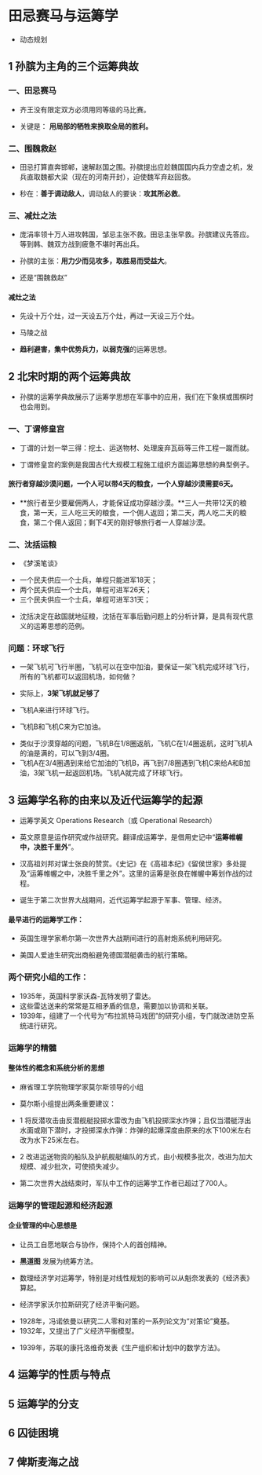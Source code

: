 # 田忌赛马与运筹学 
>
- 动态规划
>
## 1 孙膑为主角的三个运筹典故
>
### 一、田忌赛马
>
- 齐王没有限定双方必须用同等级的马比赛。
>
- 关键是： **用局部的牺牲来换取全局的胜利。**
>
### 二、围魏救赵
>
- 田忌打算直奔邯郸，速解赵国之围。孙膑提出应趁魏国国内兵力空虚之机，发兵直取魏都大梁（现在的河南开封），迫使魏军弃赵回救。
>
- 秒在：**善于调动敌人**，调动敌人的要诀：**攻其所必救**。
>
### 三、减灶之法
>
- 庞涓率领十万人进攻韩国，邹忌主张不救。田忌主张早救。孙膑建议先答应。等到韩、魏双方战到疲惫不堪时再出兵。
>
- 孙膑的主张：**用力少而见攻多，取胜易而受益大**。
>
- 还是“围魏救赵” 
>
#### 减灶之法
>
- 先设十万个灶，过一天设五万个灶，再过一天设三万个灶。
>
- 马陵之战
>
- **趋利避害，集中优势兵力，以弱克强**的运筹思想。
>
## 2 北宋时期的两个运筹典故
>
- 孙膑的运筹学典故展示了运筹学思想在军事中的应用，我们在下象棋或围棋时也会用到。
>
### 一、丁谓修皇宫
>
- 丁谓的计划一举三得：挖土、运送物材、处理废弃瓦砾等三件工程一蹴而就。
>
- 丁谓修皇宫的案例是我国古代大规模工程施工组织方面运筹思想的典型例子。
>
#### 旅行者穿越沙漠问题，一个人可以带4天的粮食，一个人穿越沙漠需要6天。
>
- **旅行者至少要雇佣两人，才能保证成功穿越沙漠。**三人一共带12天的粮食，第一天，三人吃三天的粮食，一个佣人返回；第二天，两人吃二天的粮食，第二个佣人返回；剩下4天的刚好够旅行者一人穿越沙漠。
>
### 二、沈括运粮
>
- 《梦溪笔谈》
>
- 一个民夫供应一个士兵，单程只能进军18天；
- 两个民夫供应一个士兵，单程可进军26天；
- 三个民夫供应一个士兵，单程可进军31天；
>
- 沈括决定在敌国就地征粮，沈括在军事后勤问题上的分析计算，是具有现代意义的运筹思想的范例。
>
### 问题：环球飞行
>
- 一架飞机可飞行半圈，飞机可以在空中加油，要保证一架飞机完成环球飞行，所有的飞机都可以返回机场，如何做？
>
- 实际上，**3架飞机就足够了**
>
- 飞机A来进行环球飞行。
>
- 飞机B和飞机C来为它加油。
>
- 类似于沙漠穿越的问题，飞机B在1/8圈返航，飞机C在1/4圈返航，这时飞机A的油是满的，可以飞到3/4圈。
- 飞机A在3/4圈遇到来给它加油的飞机B，再飞到7/8圈遇到飞机C来给A和B加油，3架飞机一起返回机场。飞机A就完成了环球飞行。
>
## 3 运筹学名称的由来以及近代运筹学的起源
>
- 运筹学英文 Operations Research（或 Operational Research）
>
- 英文原意是运作研究或作战研究。翻译成运筹学，是借用史记中“**运筹帷幄中，决胜千里外**”。
>
- 汉高祖刘邦对谋士张良的赞赏。《史记》在《高祖本纪》《留侯世家》多处提及“运筹帷幄之中，决胜千里之外”。这里的运筹是张良在帷幄中筹划作战的过程。
>
- 诞生于第二次世界大战期间，近代运筹学起源于军事、管理、经济。
>
#### 最早进行的运筹学工作：
>
- 英国生理学家希尔第一次世界大战期间进行的高射炮系统利用研究。
>
- 美国人爱迪生研究出商船避免德国潜艇袭击的航行策略。
>
### 两个研究小组的工作：
>
- 1935年，英国科学家沃森-瓦特发明了雷达。
- 这些雷达送来的常常是互相矛盾的信息，需要加以协调和关联。
- 1939年，组建了一个代号为“布拉凯特马戏团”的研究小组，专门就改进防空系统进行研究。
>
### 运筹学的精髓
>
#### 整体性的概念和系统分析的思想
>
- 麻省理工学院物理学家莫尔斯领导的小组
>
- 莫尔斯小组提出两条重要建议：
>
- 1 将反潜攻击由反潜舰艇投掷水雷改为由飞机投掷深水炸弹；且仅当潜艇浮出水面或刚下潜时，才投掷深水炸弹：炸弹的起爆深度由原来的水下100米左右改为水下25米左右。
>
- 2 改进运送物资的船队及护航舰艇编队的方式，由小规模多批次，改进为加大规模、减少批次，可使损失减少。
>
- 第二次世界大战结束时，军队中工作的运筹学工作者已超过了700人。
>
### 运筹学的管理起源和经济起源
>
#### 企业管理的中心思想是
>
- 让员工自愿地联合与协作，保持个人的首创精神。
>
- **黑道图** 发展为统筹方法。
>
- 数理经济学对运筹学，特别是对线性规划的影响可以从魁奈发表的《经济表》算起。
>
- 经济学家沃尔拉斯研究了经济平衡问题。
>
- 1928年，冯诺依曼以研究二人零和对策的一系列论文为“对策论”奠基。
- 1932年，又提出了广义经济平衡模型。
>
- 1939年，苏联的康托洛维奇发表《生产组织和计划中的数学方法》。
>
## 4 运筹学的性质与特点
>
## 5 运筹学的分支
>
## 6 囚徒困境
>
## 7 俾斯麦海之战
>
